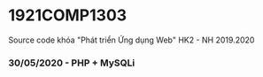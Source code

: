 # 1921COMP1303
Source code khóa "Phát triển Ứng dụng Web" HK2 - NH 2019.2020

### 30/05/2020 - PHP + MySQLi

